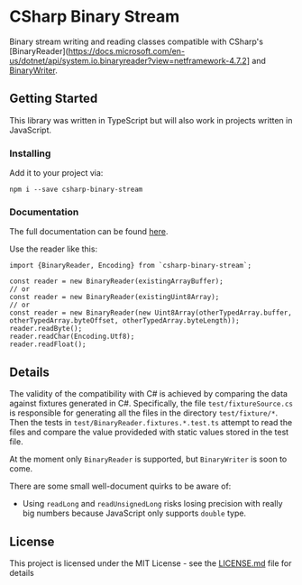 # CSharp Binary Stream

Binary stream writing and reading classes compatible with CSharp's [BinaryReader](https://docs.microsoft.com/en-us/dotnet/api/system.io.binaryreader?view=netframework-4.7.2] and [BinaryWriter](https://docs.microsoft.com/en-us/dotnet/api/system.io.binarywriter?view=netframework-4.7.2).

## Getting Started

This library was written in TypeScript but will also work in projects written in JavaScript.

### Installing

Add it to your project via:

```
npm i --save csharp-binary-stream
```

### Documentation

The full documentation can be found [here](https://evidentlycube.github.io/chsarp-binary-stream/index.html). 

Use the reader like this:

```
import {BinaryReader, Encoding} from `csharp-binary-stream`;

const reader = new BinaryReader(existingArrayBuffer);
// or
const reader = new BinaryReader(existingUint8Array);
// or
const reader = new BinaryReader(new Uint8Array(otherTypedArray.buffer, otherTypedArray.byteOffset, otherTypedArray.byteLength));
reader.readByte();
reader.readChar(Encoding.Utf8);
reader.readFloat();
```

## Details

The validity of the compatibility with C# is achieved by comparing the data against fixtures generated in C#. Specifically, the file `test/fixtureSource.cs` is responsible for generating all the files in the directory `test/fixture/*`. Then the tests in `test/BinaryReader.fixtures.*.test.ts` attempt to read the files and compare the value provideded with static values stored in the test file.

At the moment only `BinaryReader` is supported, but `BinaryWriter` is soon to come.

There are some small well-document quirks to be aware of:

 - Using `readLong` and `readUnsignedLong` risks losing precision with really big numbers because JavaScript only supports `double` type.

## License

This project is licensed under the MIT License - see the [LICENSE.md](LICENSE.md) file for details

